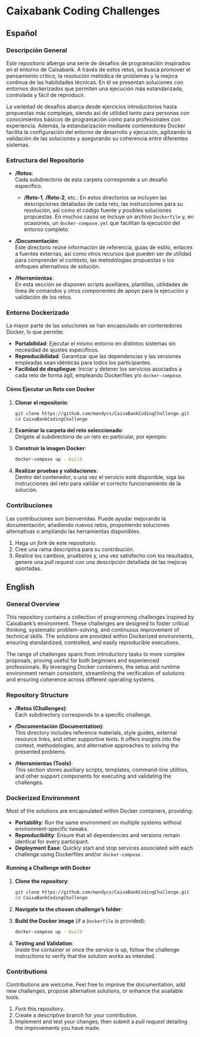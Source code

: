 # Caixabank Coding Challenges

## Español

### Descripción General

Este repositorio alberga una serie de desafíos de programación inspirados en el entorno de Caixabank. A través de estos retos, se busca promover el pensamiento crítico, la resolución metódica de problemas y la mejora continua de las habilidades técnicas. En él se presentan soluciones con entornos dockerizados que permiten una ejecución más estandarizada, controlada y fácil de reproducir.

La variedad de desafíos abarca desde ejercicios introductorios hasta propuestas más complejas, siendo así de utilidad tanto para personas con conocimientos básicos de programación como para profesionales con experiencia. Además, la estandarización mediante contenedores Docker facilita la configuración del entorno de desarrollo y ejecución, agilizando la validación de las soluciones y asegurando su coherencia entre diferentes sistemas.

### Estructura del Repositorio

- **/Retos**:  
  Cada subdirectorio de esta carpeta corresponde a un desafío específico.  
  - **/Reto-1**, **/Reto-2**, etc.: En estos directorios se incluyen las descripciones detalladas de cada reto, las instrucciones para su resolución, así como el código fuente y posibles soluciones propuestas. En muchos casos se incluye un archivo `Dockerfile` y, en ocasiones, un `docker-compose.yml` que facilitan la ejecución del entorno completo.

- **/Documentación**:  
  Este directorio reúne información de referencia, guías de estilo, enlaces a fuentes externas, así como otros recursos que pueden ser de utilidad para comprender el contexto, las metodologías propuestas o los enfoques alternativos de solución.

- **/Herramientas**:  
  En esta sección se disponen scripts auxiliares, plantillas, utilidades de línea de comandos y otros componentes de apoyo para la ejecución y validación de los retos.

### Entorno Dockerizado

La mayor parte de las soluciones se han encapsulado en contenedores Docker, lo que permite:

- **Portabilidad**: Ejecutar el mismo entorno en distintos sistemas sin necesidad de ajustes específicos.
- **Reproducibilidad**: Garantizar que las dependencias y las versiones empleadas sean idénticas para todos los participantes.
- **Facilidad de despliegue**: Iniciar y detener los servicios asociados a cada reto de forma ágil, empleando Dockerfiles y/o `docker-compose`.

#### Cómo Ejecutar un Reto con Docker

1. **Clonar el repositorio**:  
   ```bash
   git clone https://github.com/mandycs/CaixaBankCodingChallenge.git
   cd CaixaBankCodingChallenge
   ```

2. **Examinar la carpeta del reto seleccionado**:  
   Dirígete al subdirectorio de un reto en particular, por ejemplo:  
   
3. **Construir la imagen Docker**:  
   ```bash
   docker-compose up --build
   ```

5. **Realizar pruebas y validaciones**:  
   Dentro del contenedor, o una vez el servicio esté disponible, siga las instrucciones del reto para validar el correcto funcionamiento de la solución.

### Contribuciones

Las contribuciones son bienvenidas. Puede ayudar mejorando la documentación, añadiendo nuevos retos, proponiendo soluciones alternativas o ampliando las herramientas disponibles.

1. Haga un *fork* de este repositorio.
2. Cree una rama descriptiva para su contribución.
3. Realice los cambios, pruébelos y, una vez satisfecho con los resultados, genere una *pull request* con una descripción detallada de las mejoras aportadas.

## English

### General Overview

This repository contains a collection of programming challenges inspired by Caixabank’s environment. These challenges are designed to foster critical thinking, systematic problem-solving, and continuous improvement of technical skills. The solutions are provided within Dockerized environments, ensuring standardized, controlled, and easily reproducible executions.

The range of challenges spans from introductory tasks to more complex proposals, proving useful for both beginners and experienced professionals. By leveraging Docker containers, the setup and runtime environment remain consistent, streamlining the verification of solutions and ensuring coherence across different operating systems.

### Repository Structure

- **/Retos (Challenges)**:  
  Each subdirectory corresponds to a specific challenge.  

- **/Documentación (Documentation)**:  
  This directory includes reference materials, style guides, external resource links, and other supportive texts. It offers insights into the context, methodologies, and alternative approaches to solving the presented problems.

- **/Herramientas (Tools)**:  
  This section stores auxiliary scripts, templates, command-line utilities, and other support components for executing and validating the challenges.

### Dockerized Environment

Most of the solutions are encapsulated within Docker containers, providing:

- **Portability**: Run the same environment on multiple systems without environment-specific tweaks.
- **Reproducibility**: Ensure that all dependencies and versions remain identical for every participant.
- **Deployment Ease**: Quickly start and stop services associated with each challenge using Dockerfiles and/or `docker-compose`.

#### Running a Challenge with Docker

1. **Clone the repository**:  
   ```bash
   git clone https://github.com/mandycs/CaixaBankCodingChallenge.git
   cd CaixaBankCodingChallenge
   ```

2. **Navigate to the chosen challenge’s folder**:  
   
3. **Build the Docker image** (if a `Dockerfile` is provided):  
  
   ```bash
   docker-compose up --build
   ```

5. **Testing and Validation**:  
   Inside the container or once the service is up, follow the challenge instructions to verify that the solution works as intended.

### Contributions

Contributions are welcome. Feel free to improve the documentation, add new challenges, propose alternative solutions, or enhance the available tools.

1. *Fork* this repository.
2. Create a descriptive branch for your contribution.
3. Implement and test your changes, then submit a *pull request* detailing the improvements you have made.
